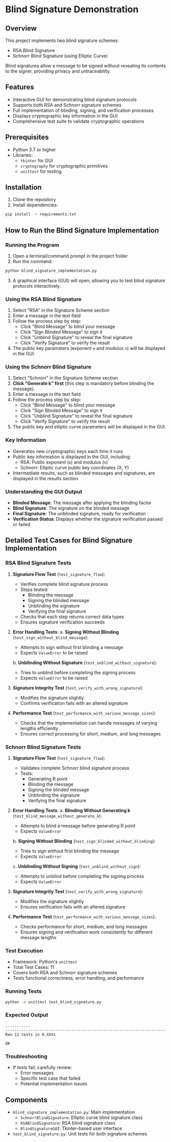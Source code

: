 # Blind Signature Demonstration

## Overview
This project implements two blind signature schemes: 
- RSA Blind Signature 
- Schnorr Blind Signature (using Elliptic Curve)

Blind signatures allow a message to be signed without revealing its contents to the signer, providing privacy and untraceability.

## Features
- Interactive GUI for demonstrating blind signature protocols
- Supports both RSA and Schnorr signature schemes
- Full implementation of blinding, signing, and verification processes
- Displays cryptographic key information in the GUI
- Comprehensive test suite to validate cryptographic operations

## Prerequisites
- Python 3.7 or higher
- Libraries:
  - `tkinter` for GUI
  - `cryptography` for cryptographic primitives
  - `unittest` for testing

## Installation
1. Clone the repository
2. Install dependencies:
```bash
pip install -r requirements.txt
```

## How to Run the Blind Signature Implementation

### Running the Program
1. Open a terminal/command prompt in the project folder
2. Run the command:
```bash
python blind_signature_implementation.py
```
3. A graphical interface (GUI) will open, allowing you to test blind signature protocols interactively.

### Using the RSA Blind Signature
1. Select "RSA" in the Signature Scheme section
2. Enter a message in the text field
3. Follow the process step by step:
   - Click "Blind Message" to blind your message
   - Click "Sign Blinded Message" to sign it
   - Click "Unblind Signature" to reveal the final signature
   - Click "Verify Signature" to verify the result
4. The public key parameters (exponent `e` and modulus `n`) will be displayed in the GUI.

### Using the Schnorr Blind Signature
1. Select "Schnorr" in the Signature Scheme section
2. **Click "Generate k" first** (this step is mandatory before blinding the message).
3. Enter a message in the text field
4. Follow the process step by step:
   - Click "Blind Message" to blind your message
   - Click "Sign Blinded Message" to sign it
   - Click "Unblind Signature" to reveal the final signature
   - Click "Verify Signature" to verify the result
5. The public key and elliptic curve parameters will be displayed in the GUI.

### Key Information
- Generates new cryptographic keys each time it runs
- Public key information is displayed in the GUI, including:
  - RSA: Public exponent (`e`) and modulus (`n`)
  - Schnorr: Elliptic curve public key coordinates (X, Y)
- Intermediate results, such as blinded messages and signatures, are displayed in the results section

### Understanding the GUI Output
- **Blinded Message**: The message after applying the blinding factor
- **Blind Signature**: The signature on the blinded message
- **Final Signature**: The unblinded signature, ready for verification
- **Verification Status**: Displays whether the signature verification passed or failed

## Detailed Test Cases for Blind Signature Implementation

### RSA Blind Signature Tests
1. **Signature Flow Test** (`test_signature_flow`):
   - Verifies complete blind signature process
   - Steps tested:
     * Blinding the message
     * Signing the blinded message
     * Unblinding the signature
     * Verifying the final signature
   - Checks that each step returns correct data types
   - Ensures signature verification succeeds

2. **Error Handling Tests**:
   a. **Signing Without Blinding** (`test_sign_without_blind_message`):
      - Attempts to sign without first blinding a message
      - Expects `ValueError` to be raised
   
   b. **Unblinding Without Signature** (`test_unblind_without_signature`):
      - Tries to unblind before completing the signing process
      - Expects `ValueError` to be raised

3. **Signature Integrity Test** (`test_verify_with_wrong_signature`):
   - Modifies the signature slightly
   - Confirms verification fails with an altered signature

4. **Performance Test** (`test_performance_with_various_message_sizes`):
   - Checks that the implementation can handle messages of varying lengths efficiently
   - Ensures correct processing for short, medium, and long messages

### Schnorr Blind Signature Tests
1. **Signature Flow Test** (`test_signature_flow`):
   - Validates complete Schnorr blind signature process
   - Tests:
     * Generating R point
     * Blinding the message
     * Signing the blinded message
     * Unblinding the signature
     * Verifying the final signature

2. **Error Handling Tests**:
   a. **Blinding Without Generating k** (`test_blind_message_without_generate_k`):
      - Attempts to blind a message before generating R point
      - Expects `ValueError`
   
   b. **Signing Without Blinding** (`test_sign_blinded_without_blinding`):
      - Tries to sign without first blinding the message
      - Expects `ValueError`

   c. **Unblinding Without Signing** (`test_unblind_without_sign`):
      - Attempts to unblind before completing the signing process
      - Expects `ValueError`

3. **Signature Integrity Test** (`test_verify_with_wrong_signature`):
   - Modifies the signature slightly
   - Ensures verification fails with an altered signature

4. **Performance Test** (`test_performance_with_various_message_sizes`):
   - Checks performance for short, medium, and long messages
   - Ensures signing and verification work consistently for different message lengths

### Test Execution
- Framework: Python's `unittest`
- Total Test Cases: 11
- Covers both RSA and Schnorr signature schemes
- Tests functional correctness, error handling, and performance

### Running Tests
```bash
python -m unittest test_blind_signature.py
```
### Expected Output
```
...........
----------------------------------------------------------------------
Ran 11 tests in 0.XXXs

OK
```
### Troubleshooting
- If tests fail, carefully review:
  * Error messages
  * Specific test case that failed
  * Potential implementation issues

## Components
- `blind_signature_implementation.py`: Main implementation
  - `SchnorrBlindSignature`: Elliptic curve blind signature class
  - `RSABlindSignature`: RSA blind signature class
  - `BlindSignatureGUI`: Tkinter-based user interface
- `test_blind_signature.py`: Unit tests for both signature schemes

